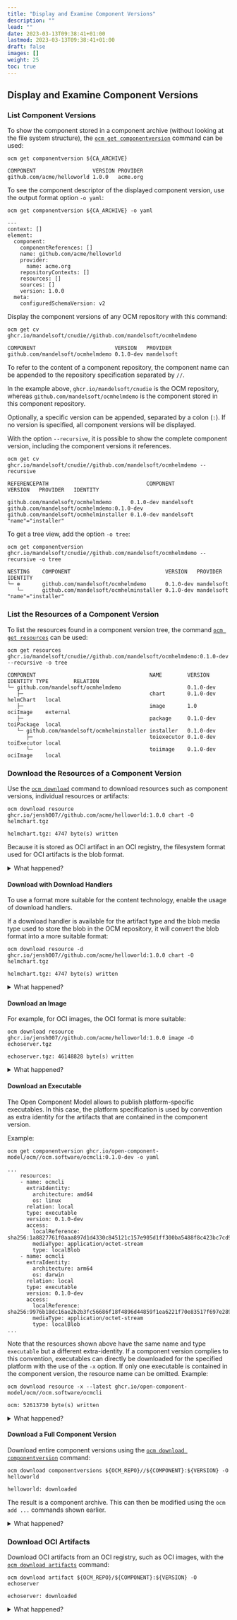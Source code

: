 ```yaml
---
title: "Display and Examine Component Versions"
description: ""
lead: ""
date: 2023-03-13T09:38:41+01:00
lastmod: 2023-03-13T09:38:41+01:00
draft: false
images: []
weight: 25
toc: true
---
```


## Display and Examine Component Versions

### List Component Versions

To show the component stored in a component archive (without looking at the file system structure), the [`ocm get componentversion`](https://github.com/open-component-model/ocm/blob/main/docs/reference/ocm_get_componentversions.md) command can be used:

```shell
ocm get componentversion ${CA_ARCHIVE}
```

```shell
COMPONENT                  VERSION PROVIDER
github.com/acme/helloworld 1.0.0   acme.org
```

To see the component descriptor of the displayed component version, use the output format option `-o yaml`:

```shell
ocm get componentversion ${CA_ARCHIVE} -o yaml
```

```shell
---
context: []
element:
  component:
    componentReferences: []
    name: github.com/acme/helloworld
    provider:
      name: acme.org
    repositoryContexts: []
    resources: []
    sources: []
    version: 1.0.0
  meta:
    configuredSchemaVersion: v2
```

Display the component versions of any OCM repository with this command:

```shell
ocm get cv ghcr.io/mandelsoft/cnudie//github.com/mandelsoft/ocmhelmdemo
```

```shell
COMPONENT                         VERSION   PROVIDER
github.com/mandelsoft/ocmhelmdemo 0.1.0-dev mandelsoft
```

To refer to the content of a component repository, the component name can be appended to the repository specification separated by `//`.

In the example above, `ghcr.io/mandelsoft/cnudie` is the OCM repository, whereas `github.com/mandelsoft/ocmhelmdemo` is the component stored in this component repository.

Optionally, a specific version can be appended, separated by a colon (`:`). If no version is specified, all component versions will be displayed.

With the option `--recursive`, it is possible to show the complete component version, including the component versions it references.

```shell
ocm get cv ghcr.io/mandelsoft/cnudie//github.com/mandelsoft/ocmhelmdemo --recursive
```

```shell
REFERENCEPATH                               COMPONENT                              VERSION   PROVIDER   IDENTITY
                                            github.com/mandelsoft/ocmhelmdemo      0.1.0-dev mandelsoft
github.com/mandelsoft/ocmhelmdemo:0.1.0-dev github.com/mandelsoft/ocmhelminstaller 0.1.0-dev mandelsoft "name"="installer"
```

To get a tree view, add the option `-o tree`:

```shell
ocm get componentversion ghcr.io/mandelsoft/cnudie//github.com/mandelsoft/ocmhelmdemo --recursive -o tree
```

```shell
NESTING    COMPONENT                              VERSION   PROVIDER   IDENTITY
└─ ⊗       github.com/mandelsoft/ocmhelmdemo      0.1.0-dev mandelsoft
   └─      github.com/mandelsoft/ocmhelminstaller 0.1.0-dev mandelsoft "name"="installer"
```

### List the Resources of a Component Version

To list the resources found in a component version tree, the command [`ocm get resources`](https://github.com/open-component-model/ocm/blob/main/docs/reference/ocm_get_resources.md) can be used:

```shell
ocm get resources ghcr.io/mandelsoft/cnudie//github.com/mandelsoft/ocmhelmdemo:0.1.0-dev --recursive -o tree
```

```shell
COMPONENT                                    NAME        VERSION   IDENTITY TYPE        RELATION
└─ github.com/mandelsoft/ocmhelmdemo                     0.1.0-dev
   ├─                                        chart       0.1.0-dev          helmChart   local
   ├─                                        image       1.0                ociImage    external
   ├─                                        package     0.1.0-dev          toiPackage  local
   └─ github.com/mandelsoft/ocmhelminstaller installer   0.1.0-dev
      ├─                                     toiexecutor 0.1.0-dev          toiExecutor local
      └─                                     toiimage    0.1.0-dev          ociImage    local
```

### Download the Resources of a Component Version

Use the [`ocm download`](https://github.com/open-component-model/ocm/blob/main/docs/reference/ocm_download_resources.md) command to download resources such as component versions, individual resources or artifacts:

```shell
ocm download resource ghcr.io/jensh007//github.com/acme/helloworld:1.0.0 chart -O helmchart.tgz
```

```shell
helmchart.tgz: 4747 byte(s) written
```

Because it is stored as OCI artifact in an OCI registry, the filesystem format used for OCI artifacts is the blob format.

<details><summary>What happened?</summary>

The file `helmchart.tgz` was downloaded.

```shell
tar xvf helmchart.tgz
```

```shell
x index.json
x oci-layout
x blobs
x blobs/sha256.1c1af427d477202d102c141f27d3be0f5b6595e2948a82ec58987560c1915fea
x blobs/sha256.47eacca4cbed4b63c17e044d3c87a33d9bd1f88a9e76fa0ab051e48b0a3cd7ec
x blobs/sha256.ea8e5b44cd1aff1f3d9377d169ad795be20fbfcd58475a62341ed8fb74d4788c
```

```shell
$ jq . index.json
{
  "schemaVersion": 2,
  "mediaType": "application/vnd.oci.image.index.v1+json",
  "manifests": [
    {
      "mediaType": "application/vnd.oci.image.manifest.v1+json",
      "digest": "sha256:47eacca4cbed4b63c17e044d3c87a33d9bd1f88a9e76fa0ab051e48b0a3cd7ec",
      "size": 410,
      "annotations": {
        "cloud.gardener.ocm/tags": "0.1.0",
        "org.opencontainers.image.ref.name": "0.1.0",
        "software.ocm/tags": "0.1.0"
      }
    }
  ],
  "annotations": {
    "cloud.gardener.ocm/main": "sha256:47eacca4cbed4b63c17e044d3c87a33d9bd1f88a9e76fa0ab051e48b0a3cd7ec",
    "software.ocm/main": "sha256:47eacca4cbed4b63c17e044d3c87a33d9bd1f88a9e76fa0ab051e48b0a3cd7ec"
  }
}

```

</details>

#### Download with Download Handlers

To use a format more suitable for the content technology, enable the usage
of download handlers.

If a download handler is available for the artifact type and the
blob media type used to store the blob in the OCM repository, it will convert the blob format
into a more suitable format:

```shell
ocm download resource -d ghcr.io/jensh007//github.com/acme/helloworld:1.0.0 chart -O helmchart.tgz
```

```shell
helmchart.tgz: 4747 byte(s) written
```

<details><summary>What happened?</summary>

The downloaded archive is now a regular Helm Chart archive:

```shell
tar tvf echoserver-0.1.0.tgz
```

```shell
-rw-r--r--  0 0      0         136 Nov 30 13:19 echoserver/Chart.yaml
-rw-r--r--  0 0      0        1842 Nov 30 13:19 echoserver/values.yaml
-rw-r--r--  0 0      0        1755 Nov 30 13:19 echoserver/templates/NOTES.txt
-rw-r--r--  0 0      0        1802 Nov 30 13:19 echoserver/templates/_helpers.tpl
-rw-r--r--  0 0      0        1848 Nov 30 13:19 echoserver/templates/deployment.yaml
-rw-r--r--  0 0      0         922 Nov 30 13:19 echoserver/templates/hpa.yaml
-rw-r--r--  0 0      0        2083 Nov 30 13:19 echoserver/templates/ingress.yaml
-rw-r--r--  0 0      0         367 Nov 30 13:19 echoserver/templates/service.yaml
-rw-r--r--  0 0      0         324 Nov 30 13:19 echoserver/templates/serviceaccount.yaml
-rw-r--r--  0 0      0         385 Nov 30 13:19 echoserver/templates/tests/test-connection.yaml
-rw-r--r--  0 0      0         349 Nov 30 13:19 echoserver/.helmignore
```

</details>

#### Download an Image

For example, for OCI images, the OCI format is more suitable:

```shell
ocm download resource ghcr.io/jensh007//github.com/acme/helloworld:1.0.0 image -O echoserver.tgz
```

```shell
echoserver.tgz: 46148828 byte(s) written
```

<details><summary>What happened?</summary>

The file `echoserver.tgz` was downloaded.

```shell
tar xvf echoserver.tgz
```

```shell
x index.json
x oci-layout
x blobs
x blobs/sha256.06679f57dba70a6875e4ae5843ba2483ecab6ec48182ca8720ddc5b1863bad52
x blobs/sha256.28c6282d04f63710146ace6c7be14a40c7ee6a71a2f91316928469e4aafe0d92
x blobs/sha256.2d3e25b9e93ad26878862abee5ed02683206f6f6d57e311cdd1dedf3662b61c8
x blobs/sha256.365ec60129c5426b4cf160257c06f6ad062c709e0576c8b3d9a5dcc488f5252d
x blobs/sha256.4b12f3ef8e65aaf1fd77201670deb98728a8925236d8f1f0473afa5abe9de119
x blobs/sha256.76d46396145f805d716dcd1607832e6a1257aa17c0c2646a2a4916e47059dd54
x blobs/sha256.7fd34bf149707ca78b3bb90e4ba68fe9a013465e5d03179fb8d3a3b1cac8be27
x blobs/sha256.b0e3c31807a2330c86f07d45a6d80923d947a8a66745a2fd68eb3994be879db6
x blobs/sha256.bc391bffe5907b0eaa04e96fd638784f77d39f1feb7fbe438a1dae0af2675205
x blobs/sha256.cb5c1bddd1b5665e1867a7fa1b5fa843a47ee433bbb75d4293888b71def53229
x blobs/sha256.d5157969118932d522396fe278eb722551751c7aa7473e6d3f03e821a74ee8ec
x blobs/sha256.e0962580d8254d0b1ef35006d7e2319eb4870e63dc1f9573d2406c7c47d442d2
```

```shell

jq . index.json
{
  "schemaVersion": 2,
  "mediaType": "application/vnd.oci.image.index.v1+json",
  "manifests": [
    {
      "mediaType": "application/vnd.docker.distribution.manifest.v2+json",
      "digest": "sha256:cb5c1bddd1b5665e1867a7fa1b5fa843a47ee433bbb75d4293888b71def53229",
      "size": 2400,
      "annotations": {
        "cloud.gardener.ocm/tags": "1.10",
        "org.opencontainers.image.ref.name": "1.10",
        "software.ocm/tags": "1.10"
      }
    }
  ],
  "annotations": {
    "cloud.gardener.ocm/main": "sha256:cb5c1bddd1b5665e1867a7fa1b5fa843a47ee433bbb75d4293888b71def53229",
    "software.ocm/main": "sha256:cb5c1bddd1b5665e1867a7fa1b5fa843a47ee433bbb75d4293888b71def53229"
  }
}
```

</details>

#### Download an Executable

The Open Component Model allows to publish platform-specific executables. In this case, the platform
specification is used by convention as extra identity for the artifacts that are contained in the component
version.

Example:

```shell
ocm get componentversion ghcr.io/open-component-model/ocm//ocm.software/ocmcli:0.1.0-dev -o yaml
```

```shell
...
    resources:
    - name: ocmcli
      extraIdentity:
        architecture: amd64
        os: linux
      relation: local
      type: executable
      version: 0.1.0-dev
      access:
        localReference: sha256:1a8827761f0aaa897d1d4330c845121c157e905d1ff300ba5488f8c423bc7cd9
        mediaType: application/octet-stream
        type: localBlob
    - name: ocmcli
      extraIdentity:
        architecture: arm64
        os: darwin
      relation: local
      type: executable
      version: 0.1.0-dev
      access:
        localReference: sha256:9976b18dc16ae2b2b3fc56686f18f4896d44859f1ea6221f70e83517f697e289
        mediaType: application/octet-stream
        type: localBlob
...
```

Note that the resources shown above have the same name and type `executable` but a different extra-identity. If a
component version complies to this convention, executables can directly be downloaded for the specified
platform with the use of the `-x` option. If only one executable is contained in the component version, the
resource name can be omitted. Example:

```shell
ocm download resource -x --latest ghcr.io/open-component-model/ocm//ocm.software/ocmcli
```

```shell
ocm: 52613730 byte(s) written
```

<details><summary>What happened?</summary>

```shell
ls -l
```

```shell
total 51M
-rwxr-xr-x  1 me staff  51M Nov 30 13:49 ocm
```

```shell
file ocm
```

```shell
ocm: Mach-O 64-bit executable arm64
```

With the option `--latest`, the latest matching component version is used for download. With the
option `--constraints`, version constraints can be configured. For example: `--constraints 0.1.x`
will select all patch versions of `0.1`. Together with `--latest`, the latest patch version is
selected.

The option `-x` enables the executable download handler, which provides the x-bit of the downloaded
files. Additionally, it filters all matching resources for executables and the correct platform.

</details>

#### Download a Full Component Version

Download entire component versions using the [`ocm download componentversion`](https://github.com/open-component-model/ocm/blob/main/docs/reference/ocm_download_componentversions.md) command:

```shell
ocm download componentversions ${OCM_REPO}//${COMPONENT}:${VERSION} -O helloworld
```

```shell
helloworld: downloaded
```

The result is a component archive. This can then be modified using the `ocm add ...` commands shown earlier.

<details><summary>What happened?</summary>

The component version was downloaded.

```shell
tree helloworld2
```

```shell
├── blobs
└── component-descriptor.yaml
```

The `blobs` directory is empty because, during the upload to the OCI registry, the local helmchart blob was transformed to a regular OCI artifact. The access method in the component descriptor has been modified to `ociArtifact`.

</details>

### Download OCI Artifacts

Download OCI artifacts from an OCI registry, such as OCI images, with the [`ocm download artifacts`](https://github.com/open-component-model/ocm/blob/main/docs/reference/ocm_download_artifacts.md) command:

```shell
ocm download artifact ${OCM_REPO}/${COMPONENT}:${VERSION} -O echoserver
```

```shell
echoserver: downloaded
```

<details><summary>What happened?</summary>

The OCI image `echoserver` was downloaded.

```shell
tree echoserver
```

```shell
echoserver
├── blobs
│   ├── sha256.1c1af427d477202d102c141f27d3be0f5b6595e2948a82ec58987560c1915fea
│   ├── sha256.47eacca4cbed4b63c17e044d3c87a33d9bd1f88a9e76fa0ab051e48b0a3cd7ec
│   └── sha256.ea8e5b44cd1aff1f3d9377d169ad795be20fbfcd58475a62341ed8fb74d4788c
├── index.json
└── oci-layout
```

</details>
